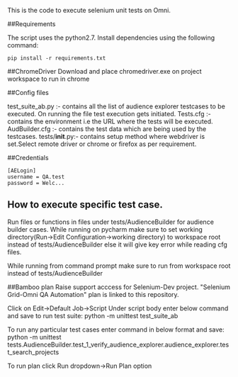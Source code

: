 This is the code to execute selenium unit tests on Omni.


##Requirements

The script uses the python2.7. Install dependencies using the following command:
```
pip install -r requirements.txt
```
##ChromeDriver
Download and place chromedriver.exe on project workspace to run in chrome

##Config files

test_suite_ab.py :- contains all the list of audience explorer testcases to be executed. On running the file test execution gets initiated.
Tests.cfg        :- contains the environment i.e the URL where the tests will be executed.
AudBuilder.cfg   :- contains the test data which are being used by the testcases.
tests/__init__.py:- contains setup method where webdriver is set.Select remote driver or chrome or firefox as per requirement.

##Credentials

```
[AELogin]
username = QA.test
password = Welc...
```

## How to execute specific test case.
Run files or functions in files under tests/AudienceBuilder for audience builder cases.
While running on pycharm make sure to set working directory(Run->Edit Configuration->working directory) to workspace root
instead of tests/AudienceBuilder else it will give key error while reading cfg files.

While running from command prompt make sure to run from workspace root instead of tests/AudienceBuilder

##Bamboo plan
Raise support acccess for Selenium-Dev project.
"Selenium Grid-Omni QA Automation" plan is linked to this repository.

Click on Edit->Default Job->Script
Under script body enter below command and save to run test suite:
python -m unittest test_suite_ab

To run any particular test cases enter command in below format and save:
python -m unittest tests.AudienceBuilder.test_1_verify_audience_explorer.audience_explorer.test_search_projects

To run plan click Run dropdown->Run Plan option






